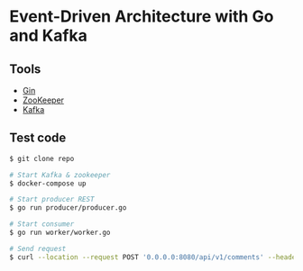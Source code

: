 # Event-Driven Architecture with Go and Kafka

## Tools
- [Gin](https://gin-gonic.com)
- [ZooKeeper](https://zookeeper.apache.org/)
- [Kafka](https://kafka.apache.org/)

## Test code
```sh
$ git clone repo

# Start Kafka & zookeeper
$ docker-compose up

# Start producer REST
$ go run producer/producer.go

# Start consumer
$ go run worker/worker.go

# Send request
$ curl --location --request POST '0.0.0.0:8080/api/v1/comments' --header 'Content-Type: application/json' --data-raw '{"text":"my message"}'
```
